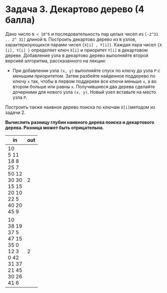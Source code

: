 # Задача 3. Декартово дерево (4 балла)
Дано число `N < 10^6`​ и последовательность пар целых чисел из `[-2^31​ .. 2^ 31​]` длиной `N`. Построить декартово дерево
из `N` узлов, характеризующихся парами чисел `{X[i]​ , Y[i]​}`. Каждая пара чисел `{X​[i​], Y​[i] }` определяет ключ `X​[i]`​ и
приоритет `Y​[i]`​ в декартовом дереве.
Добавление узла в декартово дерево выполняйте второй версией алгоритма, рассказанного на лекции:

* При добавлении узла `(x, y)` выполняйте спуск по ключу до узла `P` с меньшим приоритетом. Затем разбейте найденное
поддерево по ключу `x` так, чтобы в первом поддереве все ключи меньше `x`, а во втором больше или равны `x`.
Получившиеся два дерева сделайте дочерними для нового узла `(x, y)`. Новый узел вставьте на место узла `P`.

Построить также наивное дерево поиска по ключам `X​[i]`​ методом из задачи 2.

**Вычислить разницу глубин наивного дерева поиска и декартового дерева. Разница может быть отрицательна.**

| in | out |
|----|-----|
| 10<br>5 11<br>18 8<br>25 7<br>50 12<br>30 30<br>15 15<br>20 10<br>22 5<br>40 20<br>45 9 | 2 |
| 10<br>38 19<br>37 5<br>47 15<br>35 0<br>12 3<br>0 42<br>31 37<br>21 45<br>30 26<br>41 6 | 2 |